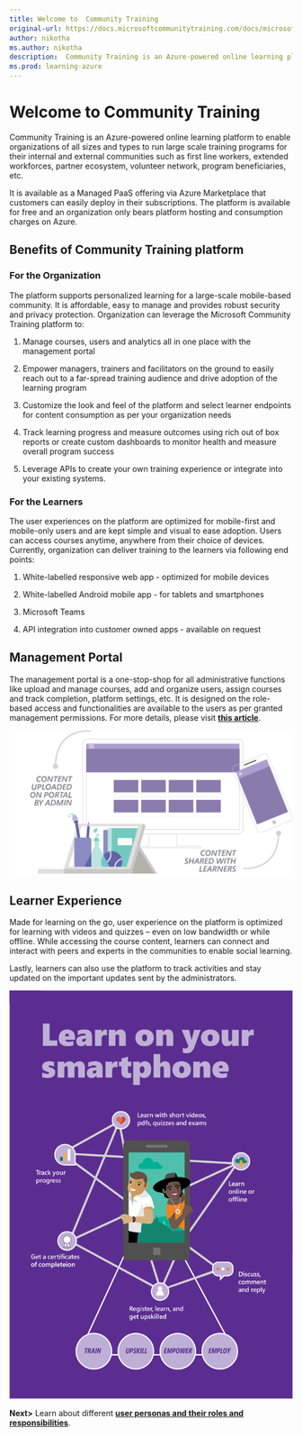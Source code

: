 ```yaml
---
title: Welcome to  Community Training
original-url: https://docs.microsoftcommunitytraining.com/docs/microsoft-community-training-overview
author: nikotha
ms.author: nikotha
description:  Community Training is an Azure-powered online learning platform to enable organizations of all sizes and types to run large scale training programs for their internal and external communities.
ms.prod: learning-azure
---
```


# Welcome to  Community Training

Community Training is an Azure-powered online learning platform to enable organizations of all sizes and types to run large scale training programs for their internal and external communities such as first line workers, extended workforces, partner ecosystem, volunteer network, program beneficiaries, etc.

It is available as a Managed PaaS offering via Azure Marketplace that customers can easily deploy in their subscriptions. The platform is available for free and an organization only bears platform hosting and consumption charges on Azure.

## Benefits of Community Training platform

### For the Organization

The platform supports personalized learning for a large-scale mobile-based community. It is affordable, easy to manage and provides robust security and privacy protection. Organization can leverage the Microsoft Community Training platform to:

1. Manage courses, users and analytics all in one place with the management portal

2. Empower managers, trainers and facilitators on the ground to easily reach out to a far-spread training audience and drive adoption of the learning program

3. Customize the look and feel of the platform and select learner endpoints for content consumption as per your organization needs

4. Track learning progress and measure outcomes using rich out of box reports or create custom dashboards to monitor health and measure overall program success

5. Leverage APIs to create your own training experience or integrate into your existing systems.

### For the Learners

The user experiences on the platform are optimized for mobile-first and mobile-only users and are kept simple and visual to ease adoption. Users can access courses anytime, anywhere from their choice of devices. Currently, organization can deliver training to the learners via following end points:

1. White-labelled responsive web app - optimized for mobile devices

2. White-labelled Android mobile app - for tablets and smartphones

3. Microsoft Teams

4. API integration into customer owned apps - available on request

## Management Portal

The management portal is a one-stop-shop for all administrative functions like upload and manage courses, add and organize users, assign courses and track completion, platform settings, etc. It is designed on the role-based access and functionalities are available to the users as per granted management permissions. For more details, please visit [**this article**](../get-started/user-role-and-management-portal-overview.md).

![admin content upload](../media/admin-content-upload.png)

## Learner Experience

Made for learning on the go, user experience on the platform is optimized for learning with videos and quizzes – even on low bandwidth or while offline. While accessing the course content, learners can connect and interact with peers and experts in the communities to enable social learning.  

Lastly, learners can also use the platform to track activities and stay updated on the important updates sent by the administrators.

![overview article - learners](../media/overview%20article%20-%20learners.png)

**Next>** Learn about different [**user personas and their roles and responsibilities**](../get-started/user-role-and-management-portal-overview.md).
